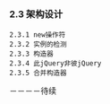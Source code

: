   ### 2.3 架构设计
  ```
  2.3.1 new操作符
  2.3.2 实例的检测
  2.3.3 构造器
  2.3.4 此jQuery非彼jQuery
  2.3.5 合并构造器
  ```
  
  －－－－待续